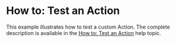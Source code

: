 # How to: Test an Action


<p>This example illustrates how to test a custom Action. The complete description is available in the <a href="http://documentation.devexpress.com/#Xaf/CustomDocument3218"><u>How to: Test an Action</u></a> help topic.</p>

<br/>


